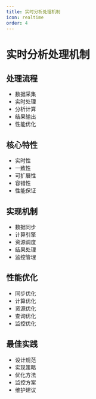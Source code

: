 ```yaml
---
title: 实时分析处理机制
icon: realtime
order: 4
---
```


# 实时分析处理机制

## 处理流程
- 数据采集
- 实时处理
- 分析计算
- 结果输出
- 性能优化

## 核心特性
- 实时性
- 一致性
- 可扩展性
- 容错性
- 性能保证

## 实现机制
- 数据同步
- 计算引擎
- 资源调度
- 结果处理
- 监控管理

## 性能优化
- 同步优化
- 计算优化
- 资源优化
- 查询优化
- 监控优化

## 最佳实践
- 设计规范
- 实现策略
- 优化方法
- 监控方案
- 维护建议
